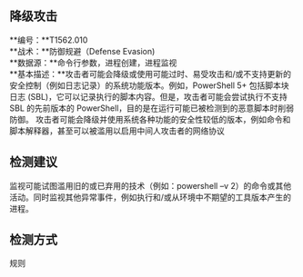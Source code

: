## 降级攻击  
**编号：**T1562.010  
**战术：**防御规避（Defense Evasion)  
**数据源：**命令行参数，进程创建，进程监视  
**基本描述：**攻击者可能会降级或使用可能过时、易受攻击和/或不支持更新的安全控制（例如日志记录）的系统功能版本。例如，PowerShell 5+ 包括脚本块日志 (SBL)，它可以记录执行的脚本内容。但是，攻击者可能会尝试执行不支持 SBL 的先前版本的 PowerShell，目的是在运行可能已被检测到的恶意脚本时削弱防御。
攻击者可能会降级并使用系统各种功能的安全性较低的版本，例如命令和脚本解释器，甚至可以被滥用以启用中间人攻击者的网络协议  
## 检测建议  
监视可能试图滥用旧的或已弃用的技术（例如：powershell –v 2）的命令或其他活动。同时监视其他异常事件，例如执行和/或从环境中不期望的工具版本产生的进程。
  
## 检测方式  
规则